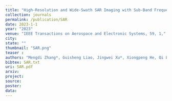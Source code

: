 ```yaml
---
title: "High-Resolution and Wide-Swath SAR Imaging with Sub-Band Frequency Diverse Array"
collection: journals
permalink: /publication/SAR
date: 2023-1-1
year: "2023"
venue: "IEEE Transactions on Aerospace and Electronic Systems, 59, 1,"
city: 
state: ""
thumbnail: "SAR.png"
teaser : 
authors: "Mengdi Zhang*, Guisheng Liao, Jingwei Xu*, Xiongpeng He, Qi Liu*, Lan Lan, Shiyin Li"
bibtex: SAR.txt
uri: SAR.pdf
arxiv: 
project: 
source: 
poster: 
data:
---
```

